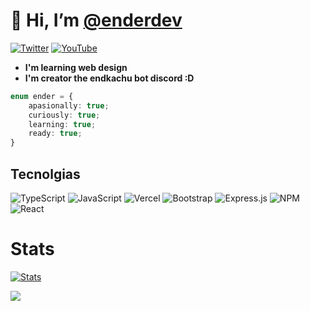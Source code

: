 # 👋 Hi, I’m [@enderdev](https://github.com/enderdev-v)

[![Twitter](https://img.shields.io/badge/Twitter-%231DA1F2.svg?logo=Twitter&logoColor=white)](https://twitter.com/enderdev-v) [![YouTube](https://img.shields.io/badge/YouTube-%23FF0000.svg?logo=YouTube&logoColor=white)](https://youtube.com/@enderdev-v) 

- **I'm learning web design**
- **I'm creator the  endkachu bot discord :D**


```ts
enum ender = {
	apasionally: true;
	curiously: true;
	learning: true;
	ready: true;
}
```

## Tecnolgias

![TypeScript](https://img.shields.io/badge/typescript-%23007ACC.svg?style=for-the-badge&logo=typescript&logoColor=white) ![JavaScript](https://img.shields.io/badge/javascript-%23323330.svg?style=for-the-badge&logo=javascript&logoColor=%23F7DF1E) ![Vercel](https://img.shields.io/badge/vercel-%23000000.svg?style=for-the-badge&logo=vercel&logoColor=white) ![Bootstrap](https://img.shields.io/badge/bootstrap-%23563D7C.svg?style=for-the-badge&logo=bootstrap&logoColor=white) ![Express.js](https://img.shields.io/badge/express.js-%23404d59.svg?style=for-the-badge&logo=express&logoColor=%2361DAFB) ![NPM](https://img.shields.io/badge/NPM-%23000000.svg?style=for-the-badge&logo=npm&logoColor=white) ![React](https://img.shields.io/badge/react-%2320232a.svg?style=for-the-badge&logo=react&logoColor=%2361DAFB)

# Stats
[![Stats](https://awesome-github-stats.azurewebsites.net/user-stats/enderdev-v?cardType=level&theme=synthwave&Text=149C9B)](https://git.io/awesome-stats-card)



![](https://github-readme-stats.vercel.app/api/top-langs/?username=enderdev-v&theme=dark&hide_border=false&include_all_commits=false&count_private=true&layout=compact)